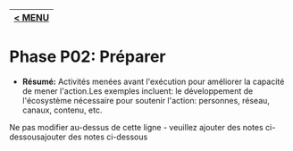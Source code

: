 |[< MENU](../README.md)|
|---|
# Phase P02: Préparer

* **Résumé:** Activités menées avant l'exécution pour améliorer la capacité de mener l'action.Les exemples incluent: le développement de l'écosystème nécessaire pour soutenir l'action: personnes, réseau, canaux, contenu, etc.

Ne pas modifier au-dessus de cette ligne - veuillez ajouter des notes ci-dessousajouter des notes ci-dessous